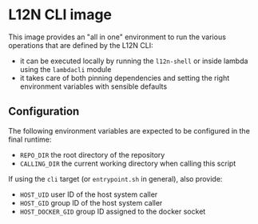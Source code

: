 # L12N CLI image

This image provides an "all in one" environment to run the various operations
that are defined by the L12N CLI:
- it can be executed locally by running the `l12n-shell` or inside lambda using
  the `lambdacli` module
- it takes care of both pinning dependencies and setting the right environment
  variables with sensible defaults

## Configuration

The following environment variables are expected to be configured in the final
runtime:
- `REPO_DIR` the root directory of the repository
- `CALLING_DIR` the current working directory when calling this script

If using the `cli` target (or `entrypoint.sh` in general), also provide:
- `HOST_UID` user ID of the host system caller
- `HOST_GID` group ID of the host system caller
- `HOST_DOCKER_GID` group ID assigned to the docker socket
